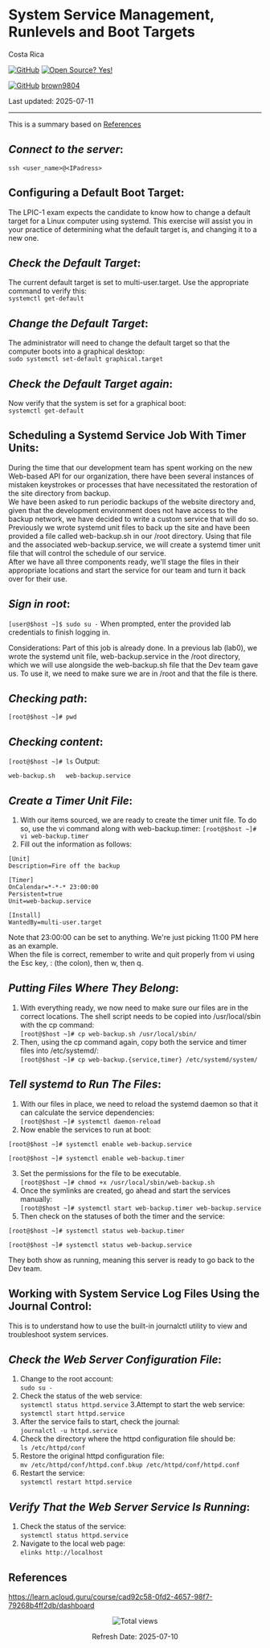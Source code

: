 # System Service Management, Runlevels and Boot Targets

Costa Rica

[![GitHub](https://badgen.net/badge/icon/github?icon=github&label)](https://github.com) [![Open Source? Yes!](https://badgen.net/badge/Open%20Source%20%3F/Yes%21/blue?icon=github)](https://github.com/Naereen/badges/)

[![GitHub](https://img.shields.io/badge/--181717?logo=github&logoColor=ffffff)](https://github.com/) [brown9804](https://github.com/brown9804)


Last updated: 2025-07-11

----------------------

This is a summary based on [References](#references)

## _Connect to the server_:

`ssh <user_name>@<IPadress>`

## Configuring a Default Boot Target:
The LPIC-1 exam expects the candidate to know how to change a default target for a Linux computer using systemd. This exercise will assist you in your practice of determining what the default target is, and changing it to a new one.

## _Check the Default Target_:
The current default target is set to multi-user.target. Use the appropriate command to verify this: <br/>
`systemctl get-default` 

## _Change the Default Target_:
The administrator will need to change the default target so that the computer boots into a graphical desktop: <br/>
`sudo systemctl set-default graphical.target`

## _Check the Default Target again_: 
Now verify that the system is set for a graphical boot: <br/>
`systemctl get-default`

## Scheduling a Systemd Service Job With Timer Units:
During the time that our development team has spent working on the new Web-based API for our organization, there have been several instances of mistaken keystrokes or processes that have necessitated the restoration of the site directory from backup. <br/>
We have been asked to run periodic backups of the website directory and, given that the development environment does not have access to the backup network, we have decided to write a custom service that will do so.  <br/>
Previously we wrote systemd unit files to back up the site and have been provided a file called web-backup.sh in our /root directory. Using that file and the associated web-backup.service, we will create a systemd timer unit file that will control the schedule of our service.  <br/>
After we have all three components ready, we'll stage the files in their appropriate locations and start the service for our team and turn it back over for their use.  <br/>

## _Sign in root_:
`[user@$host ~]$ sudo su -`
When prompted, enter the provided lab credentials to finish logging in.

Considerations:
Part of this job is already done. In a previous lab (lab0), we wrote the systemd unit file, web-backup.service in the /root directory, which we will use alongside the web-backup.sh file that the Dev team gave us. To use it, we need to make sure we are in /root and that the file is there.

## _Checking path_:
`[root@$host ~]# pwd` <br/>

## _Checking content_:
`[root@$host ~]# ls`
Output: <br/>
```
web-backup.sh   web-backup.service
```

## _Create a Timer Unit File_:
1. With our items sourced, we are ready to create the timer unit file. To do so, use the vi command along with web-backup.timer:
`[root@$host ~]# vi web-backup.timer` <br/>
2. Fill out the information as follows:
```
[Unit]
Description=Fire off the backup

[Timer]
OnCalendar=*-*-* 23:00:00
Persistent=true
Unit=web-backup.service

[Install]
WantedBy=multi-user.target
```

Note that 23:00:00 can be set to anything. We're just picking 11:00 PM here as an example. <br/>
When the file is correct, remember to write and quit properly from vi using the Esc key, : (the colon), then w, then q.

## _Putting Files Where They Belong_:
1. With everything ready, we now need to make sure our files are in the correct locations. The shell script needs to be copied into /usr/local/sbin with the cp command: <br/>
`[root@$host ~]# cp web-backup.sh /usr/local/sbin/`
2. Then, using the cp command again, copy both the service and timer files into /etc/systemd/: <br/>
`[root@$host ~]# cp web-backup.{service,timer} /etc/systemd/system/`

## _Tell systemd to Run The Files_:
1. With our files in place, we need to reload the systemd daemon so that it can calculate the service dependencies: <br/>
`[root@$host ~]# systemctl daemon-reload`
2. Now enable the services to run at boot:  <br/>
```
[root@$host ~]# systemctl enable web-backup.service
    
[root@$host ~]# systemctl enable web-backup.timer
```
3. Set the permissions for the file to be executable. <br/>
`[root@$host ~]# chmod +x /usr/local/sbin/web-backup.sh`
4. Once the symlinks are created, go ahead and start the services manually:  <br/>
`[root@$host ~]# systemctl start web-backup.timer web-backup.service`
5. Then check on the statuses of both the timer and the service:  <br/>
```
[root@$host ~]# systemctl status web-backup.timer
 
[root@$host ~]# systemctl status web-backup.service
```
They both show as running, meaning this server is ready to go back to the Dev team.

## Working with System Service Log Files Using the Journal Control:
This is to understand how to use the built-in journalctl utility to view and troubleshoot system services.

## _Check the Web Server Configuration File_:
1. Change to the root account: <br/>
`sudo su -`
2. Check the status of the web service: <br/>
`systemctl status httpd.service`
3.Attempt to start the web service: <br/>
`systemctl start httpd.service`
4. After the service fails to start, check the journal: <br/>
`journalctl -u httpd.service`
5. Check the directory where the httpd configuration file should be: <br/>
`ls /etc/httpd/conf`
6. Restore the original httpd configuration file: <br/>
`mv /etc/httpd/conf/httpd.conf.bkup /etc/httpd/conf/httpd.conf`
7. Restart the service: <br/>
`systemctl restart httpd.service`

## _Verify That the Web Server Service Is Running_:
1. Check the status of the service: <br/>
`systemctl status httpd.service`
2. Navigate to the local web page: <br/>
`elinks http://localhost`

## References

https://learn.acloud.guru/course/cad92c58-0fd2-4657-98f7-79268b4ff2db/dashboard

<!-- START BADGE -->
<div align="center">
  <img src="https://img.shields.io/badge/Total%20views-195-limegreen" alt="Total views">
  <p>Refresh Date: 2025-07-10</p>
</div>
<!-- END BADGE -->
